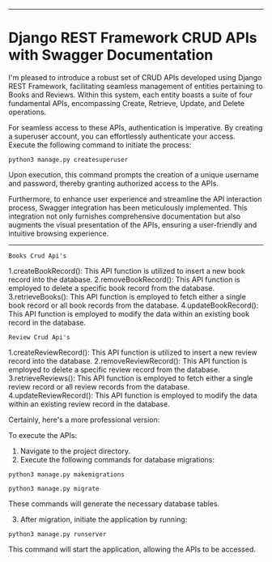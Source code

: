 
---

# Django REST Framework CRUD APIs with Swagger Documentation

I'm pleased to introduce a robust set of CRUD APIs developed using Django REST Framework, facilitating seamless management of entities pertaining to Books and Reviews. Within this system, each entity boasts a suite of four fundamental APIs, encompassing Create, Retrieve, Update, and Delete operations.

For seamless access to these APIs, authentication is imperative. By creating a superuser account, you can effortlessly authenticate your access. Execute the following command to initiate the process:

```
python3 manage.py createsuperuser
```

Upon execution, this command prompts the creation of a unique username and password, thereby granting authorized access to the APIs.

Furthermore, to enhance user experience and streamline the API interaction process, Swagger integration has been meticulously implemented. This integration not only furnishes comprehensive documentation but also augments the visual presentation of the APIs, ensuring a user-friendly and intuitive browsing experience.

---

```
Books Crud Api's
```
1.createBookRecord(): This API function is utilized to insert a new book record into the database.
2.removeBookRecord(): This API function is employed to delete a specific book record from the database.
3.retrieveBooks(): This API function is employed to fetch either a single book record or all book records from the database.
4.updateBookRecord(): This API function is employed to modify the data within an existing book record in the database.

```
Review Crud Api's 
```
1.createReviewRecord(): This API function is utilized to insert a new review record into the database.
2.removeReviewRecord(): This API function is employed to delete a specific review record from the database.
3.retrieveReviews(): This API function is employed to fetch either a single review record or all review records from the database.
4.updateReviewRecord(): This API function is employed to modify the data within an existing review record in the database.

Certainly, here's a more professional version:

To execute the APIs:

1. Navigate to the project directory.
2. Execute the following commands for database migrations:

```
python3 manage.py makemigrations
```

```
python3 manage.py migrate
```

These commands will generate the necessary database tables.

3. After migration, initiate the application by running:

```
python3 manage.py runserver
```

This command will start the application, allowing the APIs to be accessed.
